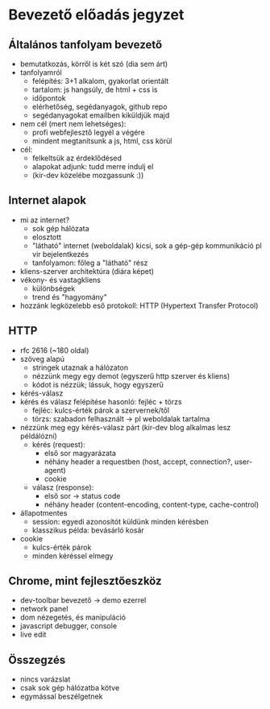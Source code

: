 # Bevezető előadás jegyzet

## Általános tanfolyam bevezető

* bemutatkozás, körről is két szó (dia sem árt)
* tanfolyamról
    * felépítés: 3+1 alkalom, gyakorlat orientált
    * tartalom: js hangsúly, de html + css is
    * időpontok
    * elérhetőség, segédanyagok, github repo
    * segédanyagokat emailben kiküldjük majd
* nem cél (mert nem lehetséges):
    * profi webfejlesztő legyél a végére
    * mindent megtanítsunk a js, html, css körül
* cél:
    * felkeltsük az érdeklődésed
    * alapokat adjunk: tudd merre indulj el
    * (kir-dev közelébe mozgassunk :))

## Internet alapok

* mi az internet?
    * sok gép hálózata
    * elosztott
    * "látható" internet (weboldalak) kicsi, sok a gép-gép kommunikáció pl vir bejelentkezés
    * tanfolyamon: főleg a "látható" rész
* kliens-szerver architektúra (diára képet)
* vékony- és vastagkliens
    * különbségek
    * trend és "hagyomány"
* hozzánk legközelebb eső protokoll: HTTP (Hypertext Transfer Protocol)

## HTTP

* rfc 2616 (~180 oldal)
* szöveg alapú
    * stringek utaznak a hálózaton
    * nézzünk megy egy demot (egyszerű http szerver és kliens)
    * kódot is nézzük; lássuk, hogy egyszerű
* kérés-válasz
* kérés és válasz felépítése hasonló: fejléc + törzs
    * fejléc: kulcs-érték párok a szervernek/től
    * törzs: szabadon felhasznált -> pl weboldalak tartalma
* nézzünk meg egy kérés-válasz párt (kir-dev blog alkalmas lesz példálózni)
    * kérés (request):
        * első sor magyarázata
        * néhány header a requestben (host, accept, connection?, user-agent)
        * cookie
    * válasz (response):
        * első sor -> status code
        * néhány header (content-encoding, content-type, cache-control)
* állapotmentes
    * session: egyedi azonosítót küldünk minden kérésben
    * klasszikus példa: bevásárló kosár
* cookie
    * kulcs-érték párok
    * minden kéréssel elmegy

## Chrome, mint fejlesztőeszköz

* dev-toolbar bevezető -> demo ezerrel
* network panel
* dom nézegetés, és manipuláció
* javascript debugger, console
* live edit

## Összegzés

* nincs varázslat
* csak sok gép hálózatba kötve
* egymással beszélgetnek
